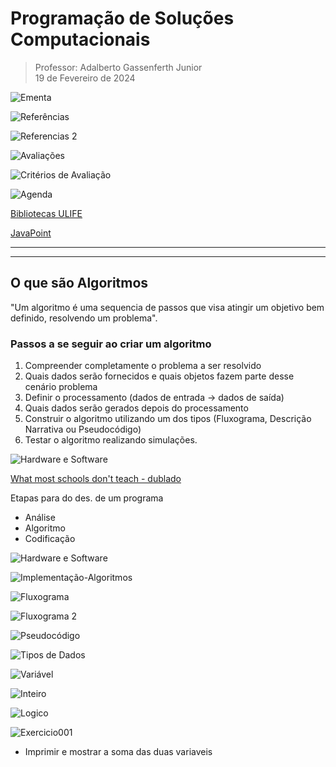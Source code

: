 # Programação de Soluções Computacionais 
> Professor: Adalberto Gassenferth Junior  
> 19 de Fevereiro de 2024

![Ementa](../images/001-ementa.png)

![Referências](../images/002-referencias.png)

![Referencias 2](../images/003-referencias.png)

![Avaliações](../images/004-avaliacoes.png)

![Critérios de Avaliação](../images/005-criterios-avaliacao.png)

![Agenda](../images/006-agenda.png)

[Bibliotecas ULIFE](social.ulife.com.br)

[JavaPoint](https://www.javatpoint.com/)

---
---

## O que são Algoritmos
"Um algoritmo é uma sequencia de passos que visa atingir um objetivo bem definido, resolvendo um problema".

### Passos a se seguir ao criar um algoritmo

1. Compreender completamente o problema a ser resolvido
2. Quais dados serão fornecidos e quais objetos fazem parte desse cenário problema
3. Definir o processamento (dados de entrada -> dados de saída)
4. Quais dados serão gerados depois do processamento
5. Construir o algoritmo utilizando um dos tipos (Fluxograma, Descrição Narrativa ou Pseudocódigo)
6. Testar o algoritmo realizando simulações.

![Hardware e Software](../images/007-hardware-software.png)


[What most schools don't teach - dublado](https://www.youtube.com/watch?v=4iKu9qtCSXg&ab_channel=MarcoLangoni)

Etapas para do des. de um programa

- Análise
- Algoritmo
- Codificação

![Hardware e Software](../images/008-logica-programacao.png)

![Implementação-Algoritmos](../images/009-implementacao-algoritmos.png)

![Fluxograma](../images/010-fluxograma.png)

![Fluxograma 2](../images/011-fluxograma2.png)

![Pseudocódigo](../images/012-pseudocodigo.png)

![Tipos de Dados](../images/013-tipos-dados.png)

![Variável](../images/014-variavel.png)

![Inteiro](../images/015-inteiro.png)

![Logico](../images/016-logico.png)

![Exercicio001](../images/017-exercicio001.png)
+ Imprimir e mostrar a soma das duas variaveis